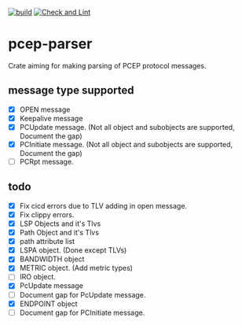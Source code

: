 [![build](https://github.com/saurabh10041998/pcep-parser/actions/workflows/rust.yml/badge.svg)](https://github.com/saurabh10041998/pcep-parser/actions/workflows/rust.yml) [![Check and Lint](https://github.com/saurabh10041998/pcep-parser/actions/workflows/check-and-lint.yml/badge.svg)](https://github.com/saurabh10041998/pcep-parser/actions/workflows/check-and-lint.yml)  
# pcep-parser
Crate aiming for making parsing of PCEP protocol messages.

## message type supported
- [x] OPEN message
- [x] Keepalive message
- [x] PCUpdate message. (Not all object and subobjects are supported, Document the gap)
- [x] PCInitiate message. (Not all object and subobjects are supported, Document the gap)
- [ ] PCRpt message.

## todo
- [x] Fix cicd errors due to TLV adding in open message.
- [x] Fix clippy errors.
- [x] LSP Objects and it's Tlvs
- [x] Path Object and it's Tlvs
- [x] path attribute list
- [x] LSPA object. (Done except TLVs)
- [x] BANDWIDTH object
- [x] METRIC object. (Add metric types)
- [ ] IRO object. 
- [x] PcUpdate message
- [ ] Document gap for PcUpdate message.
- [x] ENDPOINT object
- [ ] Document gap for PCInitiate message.
